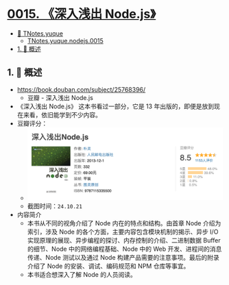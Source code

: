 # [0015. 《深入浅出 Node.js》](https://github.com/tnotesjs/TNotes.nodejs/tree/main/notes/0015.%20%E3%80%8A%E6%B7%B1%E5%85%A5%E6%B5%85%E5%87%BA%20Node.js%E3%80%8B)

<!-- region:toc -->

- [📂 TNotes.yuque](https://www.yuque.com/tdahuyou/tnotes.yuque/)
  - [TNotes.yuque.nodejs.0015](https://www.yuque.com/tdahuyou/tnotes.yuque/nodejs.0015)
- [1. 📝 概述](#1--概述)

<!-- endregion:toc -->

## 1. 📝 概述

- https://book.douban.com/subject/25768396/
  - 豆瓣 - 深入浅出 Node.js
- 《深入浅出 Node.js》 这本书看过一部分，它是 13 年出版的，即便是放到现在来看，依旧能学到不少内容。
- 豆瓣评分：
  - ![](assets/2024-10-21-02-35-32.png)
  - 截图时间：`24.10.21`
- 内容简介
  - 本书从不同的视角介绍了 Node 内在的特点和结构。由首章 Node 介绍为索引，涉及 Node 的各个方面，主要内容包含模块机制的揭示、异步 I/O 实现原理的展现、异步编程的探讨、内存控制的介绍、二进制数据 Buffer 的细节、Node 中的网络编程基础、Node 中的 Web 开发、进程间的消息传递、Node 测试以及通过 Node 构建产品需要的注意事项。最后的附录介绍了 Node 的安装、调试、编码规范和 NPM 仓库等事宜。
  - 本书适合想深入了解 Node 的人员阅读。
